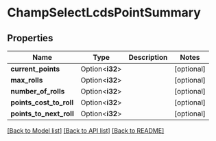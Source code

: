 # ChampSelectLcdsPointSummary

## Properties

Name | Type | Description | Notes
------------ | ------------- | ------------- | -------------
**current_points** | Option<**i32**> |  | [optional]
**max_rolls** | Option<**i32**> |  | [optional]
**number_of_rolls** | Option<**i32**> |  | [optional]
**points_cost_to_roll** | Option<**i32**> |  | [optional]
**points_to_next_roll** | Option<**i32**> |  | [optional]

[[Back to Model list]](../README.md#documentation-for-models) [[Back to API list]](../README.md#documentation-for-api-endpoints) [[Back to README]](../README.md)


